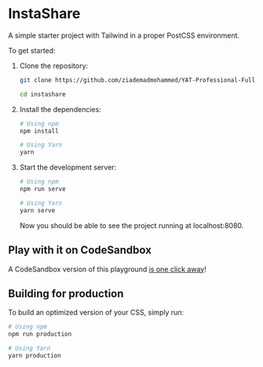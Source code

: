 # InstaShare

A simple starter project  with Tailwind in a proper PostCSS environment.

To get started:

1. Clone the repository:

   ```bash
   git clone https://github.com/ziademadmohammed/YAT-Professional-Full-Stack-Developer-Diploma.git instashare

   cd instashare
   ```

2. Install the dependencies:

   ```bash
   # Using npm
   npm install

   # Using Yarn
   yarn
   ```

3. Start the development server:

   ```bash
   # Using npm
   npm run serve

   # Using Yarn
   yarn serve
   ```

   Now you should be able to see the project running at localhost:8080.


## Play with it on CodeSandbox

A CodeSandbox version of this playground [is one click away](https://codesandbox.io/s/github/tailwindcss/playground/tree/master)!

## Building for production

To build an optimized version of your CSS, simply run:

```bash
# Using npm
npm run production

# Using Yarn
yarn production
```

